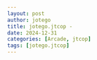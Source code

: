 ```yaml
---
layout: post
author: jotego
title: jotego.jtcop - 
date: 2024-12-31
categories: [Arcade, jtcop]
tags: [jotego.jtcop]
---
```


